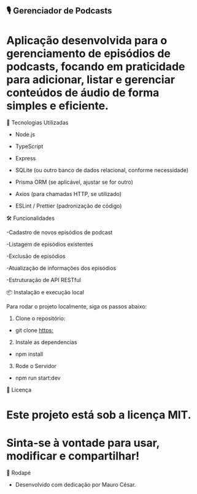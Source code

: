 ## 🎙️  Gerenciador de Podcasts

# Aplicação desenvolvida para o gerenciamento de episódios de podcasts, focando em praticidade para adicionar, listar e gerenciar conteúdos de áudio de forma simples e eficiente.

🚀 Tecnologias Utilizadas
* Node.js

* TypeScript

* Express

* SQLite (ou outro banco de dados relacional, conforme necessidade)

* Prisma ORM (se aplicável, ajustar se for outro)

* Axios (para chamadas HTTP, se utilizado)

* ESLint / Prettier (padronização de código)

🛠️ Funcionalidades

-Cadastro de novos episódios de podcast

-Listagem de episódios existentes

-Exclusão de episódios

-Atualização de informações dos episódios

-Estruturação de API RESTful

📦 Instalação e execução local

Para rodar o projeto localmente, siga os passos abaixo:

1. Clone o repositório:

* git clone [https:](https://github.com/Maurocesar12/Gerenciador-De-Podcasts.git)

2. Instale as dependencias

* npm install

3. Rode o Servidor

* npm run start:dev

📝 Licença
# Este projeto está sob a licença MIT.
# Sinta-se à vontade para usar, modificar e compartilhar!

🚀 Rodapé
* Desenvolvido com dedicação por Mauro César.
